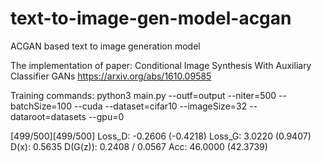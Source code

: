 # text-to-image-gen-model-acgan
ACGAN based text to image generation model

The implementation of paper:
Conditional Image Synthesis With Auxiliary Classifier GANs
https://arxiv.org/abs/1610.09585

Training commands:
python3 main.py --outf=output --niter=500 --batchSize=100 --cuda --dataset=cifar10 --imageSize=32 --dataroot=datasets --gpu=0

[499/500][499/500] Loss_D: -0.2606 (-0.4218) Loss_G: 3.0220 (0.9407) D(x): 0.5635 D(G(z)): 0.2408 / 0.0567 Acc: 46.0000 (42.3739)

